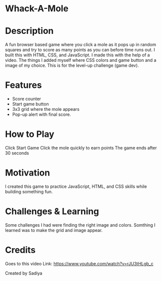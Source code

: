 # Whack-A-Mole

# Description
A fun browser based game where you click a mole as it pops up in random squares and try to score as many points as you can before time runs out. I built this with HTML, CSS, and JavaScript.
I made this with the help of a video. The things I added myself where CSS colors and game button and a image of my choice. This is for the level-up challenge (game dev).

# Features
- Score counter
- Start game button
- 3x3 grid where the mole appears
- Pop-up alert with final score.

# How to Play
Click Start Game
Click the mole quickly to earn points
The game ends after 30 seconds

# Motivation
I created this game to practice JavaScript, HTML, and CSS skills while building something fun.

# Challenges & Learning
Some challenges I had were finding the right image and colors.
Somthing I learned was to make the grid and image appear.

# Credits
Goes to this video
Link: https://www.youtube.com/watch?v=rJU3tHLgb_c

Created by Sadiya

